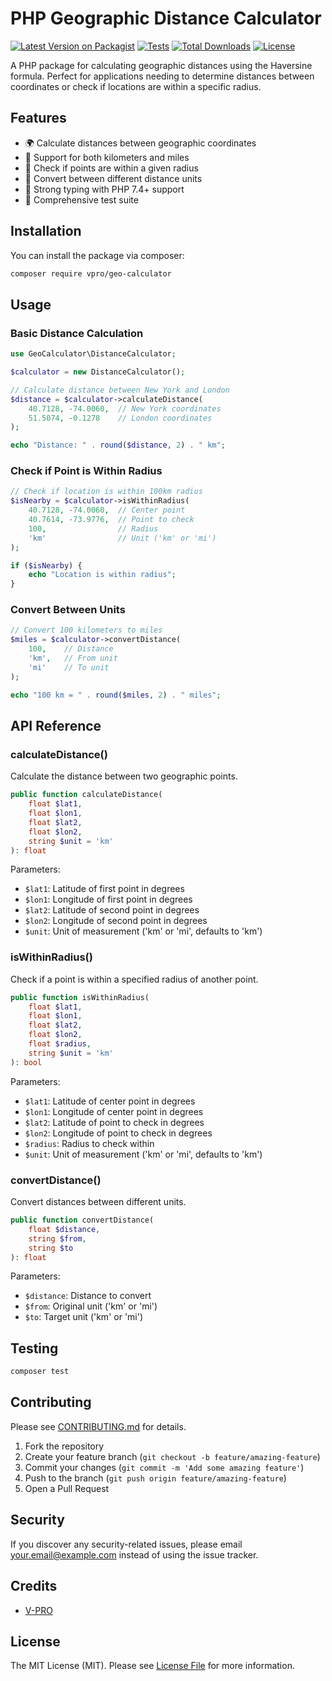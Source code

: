 # PHP Geographic Distance Calculator

[![Latest Version on Packagist](https://img.shields.io/packagist/v/vpro/geo-calculator.svg)](https://packagist.org/packages/vpro/geo-calculator)
[![Tests](https://github.com/vpro/geo-calculator/actions/workflows/tests.yml/badge.svg)](https://github.com/vpro/geo-calculator/actions/workflows/tests.yml)
[![Total Downloads](https://img.shields.io/packagist/dt/vpro/geo-calculator.svg)](https://packagist.org/packages/vpro/geo-calculator)
[![License](https://img.shields.io/packagist/l/vpro/geo-calculator.svg)](https://packagist.org/packages/vpro/geo-calculator)

A PHP package for calculating geographic distances using the Haversine formula. Perfect for applications needing to determine distances between coordinates or check if locations are within a specific radius.

## Features

- 🌍 Calculate distances between geographic coordinates
- 📏 Support for both kilometers and miles
- 🎯 Check if points are within a given radius
- 🔄 Convert between different distance units
- 💪 Strong typing with PHP 7.4+ support
- 🧪 Comprehensive test suite

## Installation

You can install the package via composer:

```bash
composer require vpro/geo-calculator
```

## Usage

### Basic Distance Calculation

```php
use GeoCalculator\DistanceCalculator;

$calculator = new DistanceCalculator();

// Calculate distance between New York and London
$distance = $calculator->calculateDistance(
    40.7128, -74.0060,  // New York coordinates
    51.5074, -0.1278    // London coordinates
);

echo "Distance: " . round($distance, 2) . " km";
```

### Check if Point is Within Radius

```php
// Check if location is within 100km radius
$isNearby = $calculator->isWithinRadius(
    40.7128, -74.0060,  // Center point
    40.7614, -73.9776,  // Point to check
    100,                // Radius
    'km'                // Unit ('km' or 'mi')
);

if ($isNearby) {
    echo "Location is within radius";
}
```

### Convert Between Units

```php
// Convert 100 kilometers to miles
$miles = $calculator->convertDistance(
    100,    // Distance
    'km',   // From unit
    'mi'    // To unit
);

echo "100 km = " . round($miles, 2) . " miles";
```

## API Reference

### calculateDistance()

Calculate the distance between two geographic points.

```php
public function calculateDistance(
    float $lat1,
    float $lon1,
    float $lat2,
    float $lon2,
    string $unit = 'km'
): float
```

Parameters:
- `$lat1`: Latitude of first point in degrees
- `$lon1`: Longitude of first point in degrees
- `$lat2`: Latitude of second point in degrees
- `$lon2`: Longitude of second point in degrees
- `$unit`: Unit of measurement ('km' or 'mi', defaults to 'km')

### isWithinRadius()

Check if a point is within a specified radius of another point.

```php
public function isWithinRadius(
    float $lat1,
    float $lon1,
    float $lat2,
    float $lon2,
    float $radius,
    string $unit = 'km'
): bool
```

Parameters:
- `$lat1`: Latitude of center point in degrees
- `$lon1`: Longitude of center point in degrees
- `$lat2`: Latitude of point to check in degrees
- `$lon2`: Longitude of point to check in degrees
- `$radius`: Radius to check within
- `$unit`: Unit of measurement ('km' or 'mi', defaults to 'km')

### convertDistance()

Convert distances between different units.

```php
public function convertDistance(
    float $distance,
    string $from,
    string $to
): float
```

Parameters:
- `$distance`: Distance to convert
- `$from`: Original unit ('km' or 'mi')
- `$to`: Target unit ('km' or 'mi')

## Testing

```bash
composer test
```

## Contributing

Please see [CONTRIBUTING.md](CONTRIBUTING.md) for details.

1. Fork the repository
2. Create your feature branch (`git checkout -b feature/amazing-feature`)
3. Commit your changes (`git commit -m 'Add some amazing feature'`)
4. Push to the branch (`git push origin feature/amazing-feature`)
5. Open a Pull Request

## Security

If you discover any security-related issues, please email your.email@example.com instead of using the issue tracker.

## Credits

- [V-PRO](https://github.com/Victor070656)

## License

The MIT License (MIT). Please see [License File](LICENSE) for more information.